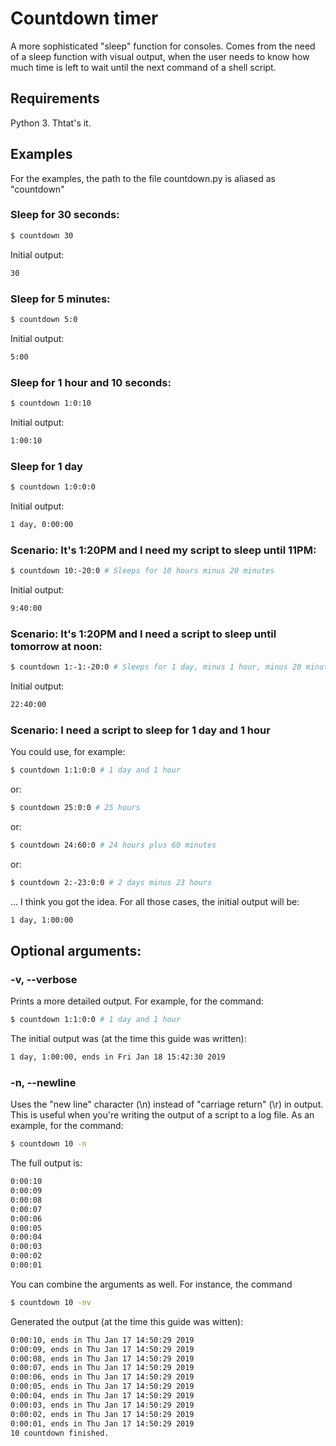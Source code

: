 # Countdown timer

A more sophisticated "sleep" function for consoles.
Comes from the need of a sleep function with visual output, when the user needs to know how much time is left to wait until the next command of a shell script.

## Requirements

Python 3. Thtat's it.

## Examples

For the examples, the path to the file countdown.py is aliased as "countdown"

### Sleep for 30 seconds:
```sh
$ countdown 30
```
Initial output:
```sh
30
```

### Sleep for 5 minutes:
```sh
$ countdown 5:0
```
Initial output:
```sh
5:00
```

### Sleep for 1 hour and 10 seconds:
```sh
$ countdown 1:0:10
```
Initial output:
```sh
1:00:10
```

### Sleep for 1 day
```sh
$ countdown 1:0:0:0
```
Initial output:
```sh
1 day, 0:00:00
```

### Scenario: It's 1:20PM and I need my script to sleep until 11PM:
```sh
$ countdown 10:-20:0 # Sleeps for 10 hours minus 20 minutes
```
Initial output:
```sh
9:40:00
```

### Scenario: It's 1:20PM and I need a script to sleep until tomorrow at noon:
```sh
$ countdown 1:-1:-20:0 # Sleeps for 1 day, minus 1 hour, minus 20 minutes
```
Initial output:
```sh
22:40:00
```

### Scenario: I need a script to sleep for 1 day and 1 hour
You could use, for example:
```sh
$ countdown 1:1:0:0 # 1 day and 1 hour
```
or:
```sh
$ countdown 25:0:0 # 25 hours
```
or:
```sh
$ countdown 24:60:0 # 24 hours plus 60 minutes
```
or:
```sh
$ countdown 2:-23:0:0 # 2 days minus 23 hours
```
... I think you got the idea. For all those cases, the initial output will be:
```sh
1 day, 1:00:00
```
## Optional arguments:

### -v, --verbose

Prints a more detailed output. For example, for the command:
```sh
$ countdown 1:1:0:0 # 1 day and 1 hour
```
The initial output was (at the time this guide was written):
```sh
1 day, 1:00:00, ends in Fri Jan 18 15:42:30 2019
```

### -n, --newline

Uses the "new line" character (\n) instead of  "carriage return" (\r) in output. This is useful when you're writing the output of a script to a log file. As an example, for the command:
```sh
$ countdown 10 -n
```
The full output is:
```sh
0:00:10
0:00:09
0:00:08
0:00:07
0:00:06
0:00:05
0:00:04
0:00:03
0:00:02
0:00:01
```
You can combine the arguments as well. For instance, the command
```sh
$ countdown 10 -nv
```
Generated the output (at the time this guide was witten):
```sh
0:00:10, ends in Thu Jan 17 14:50:29 2019
0:00:09, ends in Thu Jan 17 14:50:29 2019
0:00:08, ends in Thu Jan 17 14:50:29 2019
0:00:07, ends in Thu Jan 17 14:50:29 2019
0:00:06, ends in Thu Jan 17 14:50:29 2019
0:00:05, ends in Thu Jan 17 14:50:29 2019
0:00:04, ends in Thu Jan 17 14:50:29 2019
0:00:03, ends in Thu Jan 17 14:50:29 2019
0:00:02, ends in Thu Jan 17 14:50:29 2019
0:00:01, ends in Thu Jan 17 14:50:29 2019
10 countdown finished.
```
